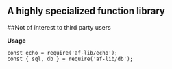 ## A highly specialized function library

##Not of interest to third party users

**Usage**

    const echo = require('af-lib/echo'); 
    const { sql, db } = require('af-lib/db'); 


